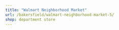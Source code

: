 ```yaml
---
title: "Walmart Neighborhood Market"
url: /bakersfield/walmart-neighborhood-market-5/
shop: department store
---
```

